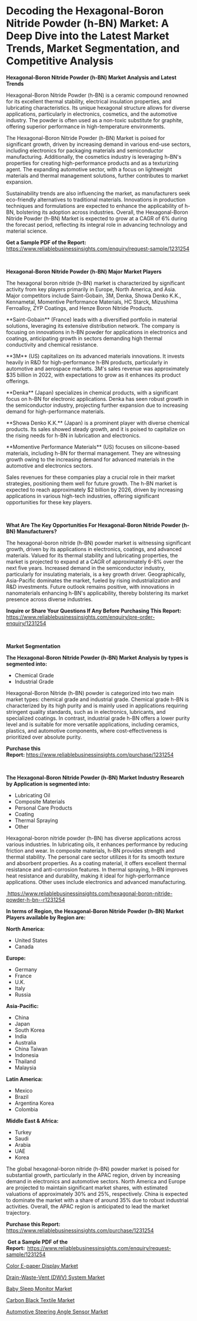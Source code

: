 <p><h1>Decoding the Hexagonal-Boron Nitride Powder (h-BN) Market: A Deep Dive into the Latest Market Trends, Market Segmentation, and Competitive Analysis</h1></p><p><strong>Hexagonal-Boron Nitride Powder (h-BN) Market Analysis and Latest Trends</strong></p>
<p><p>Hexagonal-Boron Nitride Powder (h-BN) is a ceramic compound renowned for its excellent thermal stability, electrical insulation properties, and lubricating characteristics. Its unique hexagonal structure allows for diverse applications, particularly in electronics, cosmetics, and the automotive industry. The powder is often used as a non-toxic substitute for graphite, offering superior performance in high-temperature environments.</p><p>The Hexagonal-Boron Nitride Powder (h-BN) Market is poised for significant growth, driven by increasing demand in various end-use sectors, including electronics for packaging materials and semiconductor manufacturing. Additionally, the cosmetics industry is leveraging h-BN's properties for creating high-performance products and as a texturizing agent. The expanding automotive sector, with a focus on lightweight materials and thermal management solutions, further contributes to market expansion.</p><p>Sustainability trends are also influencing the market, as manufacturers seek eco-friendly alternatives to traditional materials. Innovations in production techniques and formulations are expected to enhance the applicability of h-BN, bolstering its adoption across industries. Overall, the Hexagonal-Boron Nitride Powder (h-BN) Market is expected to grow at a CAGR of 6% during the forecast period, reflecting its integral role in advancing technology and material science.</p></p>
<p><strong>Get a Sample PDF of the Report:&nbsp;</strong> <a href="https://www.reliablebusinessinsights.com/enquiry/request-sample/1231254?utm_campaign=1138&utm_medium=2&utm_source=Github&utm_content=ia&utm_term=02022025&utm_id=hexagonal-boron-nitride-powder-h-bn">https://www.reliablebusinessinsights.com/enquiry/request-sample/1231254</a></p>
<p>&nbsp;</p>
<p><strong>Hexagonal-Boron Nitride Powder (h-BN) Major Market Players</strong></p>
<p><p>The hexagonal boron nitride (h-BN) market is characterized by significant activity from key players primarily in Europe, North America, and Asia. Major competitors include Saint-Gobain, 3M, Denka, Showa Denko K.K., Kennametal, Momentive Performance Materials, HC Starck, Mizushima Ferroalloy, ZYP Coatings, and Henze Boron Nitride Products.</p><p>**Saint-Gobain** (France) leads with a diversified portfolio in material solutions, leveraging its extensive distribution network. The company is focusing on innovations in h-BN powder for applications in electronics and coatings, anticipating growth in sectors demanding high thermal conductivity and chemical resistance.</p><p>**3M** (US) capitalizes on its advanced materials innovations. It invests heavily in R&D for high-performance h-BN products, particularly in automotive and aerospace markets. 3M's sales revenue was approximately $35 billion in 2022, with expectations to grow as it enhances its product offerings.</p><p>**Denka** (Japan) specializes in chemical products, with a significant focus on h-BN for electronic applications. Denka has seen robust growth in the semiconductor industry, projecting further expansion due to increasing demand for high-performance materials.</p><p>**Showa Denko K.K.** (Japan) is a prominent player with diverse chemical products. Its sales showed steady growth, and it is poised to capitalize on the rising needs for h-BN in lubrication and electronics.</p><p>**Momentive Performance Materials** (US) focuses on silicone-based materials, including h-BN for thermal management. They are witnessing growth owing to the increasing demand for advanced materials in the automotive and electronics sectors.</p><p>Sales revenues for these companies play a crucial role in their market strategies, positioning them well for future growth. The h-BN market is expected to reach approximately $2 billion by 2026, driven by increasing applications in various high-tech industries, offering significant opportunities for these key players.</p></p>
<p>&nbsp;</p>
<p><strong>What Are The Key Opportunities For Hexagonal-Boron Nitride Powder (h-BN) Manufacturers?</strong></p>
<p><p>The hexagonal-boron nitride (h-BN) powder market is witnessing significant growth, driven by its applications in electronics, coatings, and advanced materials. Valued for its thermal stability and lubricating properties, the market is projected to expand at a CAGR of approximately 6-8% over the next five years. Increased demand in the semiconductor industry, particularly for insulating materials, is a key growth driver. Geographically, Asia-Pacific dominates the market, fueled by rising industrialization and R&D investments. Future outlook remains positive, with innovations in nanomaterials enhancing h-BN's applicability, thereby bolstering its market presence across diverse industries.</p></p>
<p><strong>Inquire or Share Your Questions If Any Before Purchasing This Report:</strong> <a href="https://www.reliablebusinessinsights.com/enquiry/pre-order-enquiry/1231254?utm_campaign=1138&utm_medium=2&utm_source=Github&utm_content=ia&utm_term=02022025&utm_id=hexagonal-boron-nitride-powder-h-bn">https://www.reliablebusinessinsights.com/enquiry/pre-order-enquiry/1231254</a></p>
<p>&nbsp;</p>
<p><strong>Market Segmentation</strong></p>
<p><strong>The Hexagonal-Boron Nitride Powder (h-BN) Market Analysis by types is segmented into:</strong></p>
<p><ul><li>Chemical Grade</li><li>Industrial Grade</li></ul></p>
<p><p>Hexagonal-Boron Nitride (h-BN) powder is categorized into two main market types: chemical grade and industrial grade. Chemical grade h-BN is characterized by its high purity and is mainly used in applications requiring stringent quality standards, such as in electronics, lubricants, and specialized coatings. In contrast, industrial grade h-BN offers a lower purity level and is suitable for more versatile applications, including ceramics, plastics, and automotive components, where cost-effectiveness is prioritized over absolute purity.</p></p>
<p><strong>Purchase this Report:&nbsp;</strong><a href="https://www.reliablebusinessinsights.com/purchase/1231254?utm_campaign=1138&utm_medium=2&utm_source=Github&utm_content=ia&utm_term=02022025&utm_id=hexagonal-boron-nitride-powder-h-bn">https://www.reliablebusinessinsights.com/purchase/1231254</a></p>
<p>&nbsp;</p>
<p><strong>The Hexagonal-Boron Nitride Powder (h-BN) Market Industry Research by Application is segmented into:</strong></p>
<p><ul><li>Lubricating Oil</li><li>Composite Materials</li><li>Personal Care Products</li><li>Coating</li><li>Thermal Spraying</li><li>Other</li></ul></p>
<p><p>Hexagonal-boron nitride powder (h-BN) has diverse applications across various industries. In lubricating oils, it enhances performance by reducing friction and wear. In composite materials, h-BN provides strength and thermal stability. The personal care sector utilizes it for its smooth texture and absorbent properties. As a coating material, it offers excellent thermal resistance and anti-corrosion features. In thermal spraying, h-BN improves heat resistance and durability, making it ideal for high-performance applications. Other uses include electronics and advanced manufacturing.</p></p>
<p><a href="https://www.reliablebusinessinsights.com/hexagonal-boron-nitride-powder-h-bn--r1231254?utm_campaign=1138&utm_medium=2&utm_source=Github&utm_content=ia&utm_term=02022025&utm_id=hexagonal-boron-nitride-powder-h-bn">&nbsp;https://www.reliablebusinessinsights.com/hexagonal-boron-nitride-powder-h-bn--r1231254</a></p>
<p><strong>In terms of Region, the Hexagonal-Boron Nitride Powder (h-BN) Market Players available by Region are:</strong></p>
<p>
    <p> <strong> North America: </strong>
        <ul>
            <li>United States</li>
            <li>Canada</li>
        </ul>
        </p> 
    <p> <strong> Europe: </strong>
        <ul>
            <li>Germany</li>
            <li>France</li>
            <li>U.K.</li>
            <li>Italy</li>
            <li>Russia</li>
        </ul>
        </p> 
    <p> <strong> Asia-Pacific: </strong>
        <ul>
            <li>China</li>
            <li>Japan</li>
            <li>South Korea</li>
            <li>India</li>
            <li>Australia</li>
            <li>China Taiwan</li>
            <li>Indonesia</li>
            <li>Thailand</li>
            <li>Malaysia</li>
        </ul>
        </p> 
    <p> <strong> Latin America: </strong>
        <ul>
            <li>Mexico</li>
            <li>Brazil</li>
            <li>Argentina Korea</li>
            <li>Colombia</li>
        </ul>
        </p> 
    <p> <strong> Middle East & Africa: </strong>
        <ul>
            <li>Turkey</li>
            <li>Saudi</li>
            <li>Arabia</li>
            <li>UAE</li>
            <li>Korea</li>
        </ul>
    </p>
    </p>
<p><p>The global hexagonal-boron nitride (h-BN) powder market is poised for substantial growth, particularly in the APAC region, driven by increasing demand in electronics and automotive sectors. North America and Europe are projected to maintain significant market shares, with estimated valuations of approximately 30% and 25%, respectively. China is expected to dominate the market with a share of around 35% due to robust industrial activities. Overall, the APAC region is anticipated to lead the market trajectory.</p></p>
<p><strong>Purchase this Report: </strong><a href="https://www.reliablebusinessinsights.com/purchase/1231254?utm_campaign=1138&utm_medium=2&utm_source=Github&utm_content=ia&utm_term=02022025&utm_id=hexagonal-boron-nitride-powder-h-bn">https://www.reliablebusinessinsights.com/purchase/1231254</a></p>
<p>&nbsp;<strong>Get a Sample PDF of the Report:&nbsp;&nbsp;</strong><a href="https://www.reliablebusinessinsights.com/enquiry/request-sample/1231254?utm_campaign=1138&utm_medium=2&utm_source=Github&utm_content=ia&utm_term=02022025&utm_id=hexagonal-boron-nitride-powder-h-bn">https://www.reliablebusinessinsights.com/enquiry/request-sample/1231254</a></p>
<p><strong></strong></p>
<p><p><a href="https://www.linkedin.com/pulse/analyzing-projected-cagr-65-color-e-paper-display-market-4hmbf?utm_campaign=1138&utm_medium=2&utm_source=Github&utm_content=ia&utm_term=02022025&utm_id=hexagonal-boron-nitride-powder-h-bn">Color E-paper Display Market</a></p><p><a href="https://github.com/rashkaeduzor/Market-Research-Report-List-1/blob/main/drain-waste-vent-dwv-system-market.md?utm_campaign=1138&utm_medium=2&utm_source=Github&utm_content=ia&utm_term=02022025&utm_id=hexagonal-boron-nitride-powder-h-bn">Drain-Waste-Vent (DWV) System Market</a></p><p><a href="https://www.linkedin.com/pulse/in-depth-study-baby-sleep-monitor-market-size-dynamics-4qxnf?utm_campaign=1138&utm_medium=2&utm_source=Github&utm_content=ia&utm_term=02022025&utm_id=hexagonal-boron-nitride-powder-h-bn">Baby Sleep Monitor Market</a></p><p><a href="https://github.com/abedlagagica4/Market-Research-Report-List-1/blob/main/carbon-black-textile-market.md?utm_campaign=1138&utm_medium=2&utm_source=Github&utm_content=ia&utm_term=02022025&utm_id=hexagonal-boron-nitride-powder-h-bn">Carbon Black Textile Market</a></p><p><a href="https://www.linkedin.com/pulse/detailed-insights-competitive-landscape-automotive-steering-5w5af?utm_campaign=1138&utm_medium=2&utm_source=Github&utm_content=ia&utm_term=02022025&utm_id=hexagonal-boron-nitride-powder-h-bn">Automotive Steering Angle Sensor Market</a></p></p>